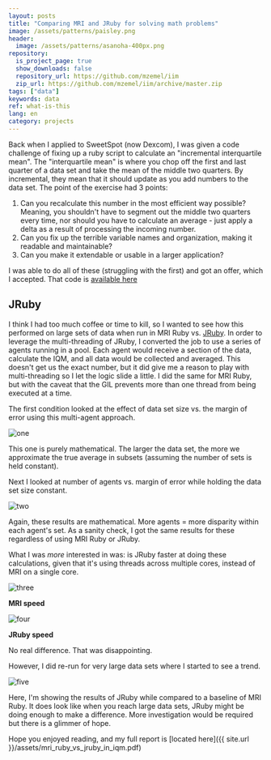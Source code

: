 ```yaml
---
layout: posts
title: "Comparing MRI and JRuby for solving math problems"
image: /assets/patterns/paisley.png
header:
  image: /assets/patterns/asanoha-400px.png
repository:
  is_project_page: true
  show_downloads: false
  repository_url: https://github.com/mzemel/iim
  zip_url: https://github.com/mzemel/iim/archive/master.zip
tags: ["data"]
keywords: data
ref: what-is-this
lang: en
category: projects
---
```


Back when I applied to SweetSpot (now Dexcom), I was given a code challenge of fixing up a ruby script to calculate an "incremental interquartile mean".  The "interquartile mean" is where you chop off the first and last quarter of a data set and take the mean of the middle two quarters.  By incremental, they mean that it should update as you add numbers to the data set.  The point of the exercise had 3 points:

1. Can you recalculate this number in the most efficient way possible?  Meaning, you shouldn't have to segment out the middle two quarters every time, nor should you have to calculate an average - just apply a delta as a result of processing the incoming number.
2. Can you fix up the terrible variable names and organization, making it readable and maintainable?
3. Can you make it extendable or usable in a larger application?

I was able to do all of these (struggling with the first) and got an offer, which I accepted.  That code is [available here](https://github.com/mzemel/iim)

## JRuby

I think I had too much coffee or time to kill, so I wanted to see how this performed on large sets of data when run in MRI Ruby vs. [JRuby](http://jruby.org/).  In order to leverage the multi-threading of JRuby, I converted the job to use a series of agents running in a pool.  Each agent would receive a section of the data, calculate the IQM, and all data would be collected and averaged.  This doesn't get us the exact number, but it did give me a reason to play with multi-threading so I let the logic slide a little.  I did the same for MRI Ruby, but with the caveat that the GIL prevents more than one thread from being executed at a time.

The first condition looked at the effect of data set size vs. the margin of error using this multi-agent approach.

![one](https://i.imgur.com/a8OeDQB.png)

This one is purely mathematical.  The larger the data set, the more we approximate the true average in subsets (assuming the number of sets is held constant).

Next I looked at number of agents vs. margin of error while holding the data set size constant.

![two](https://i.imgur.com/f6Qtxd8.png)

Again, these results are mathematical.  More agents = more disparity within each agent's set.  As a sanity check, I got the same results for these regardless of using MRI Ruby or JRuby.

What I was _more_ interested in was: is JRuby faster at doing these calculations, given that it's using threads across multiple cores, instead of MRI on a single core.

![three](https://i.imgur.com/xk5AUny.png)

**MRI speed**

![four](https://i.imgur.com/cMek7I7.png)

**JRuby speed**

No real difference.  That was disappointing.

However, I did re-run for very large data sets where I started to see a trend.

![five](https://i.imgur.com/LiNiTxP.png)

Here, I'm showing the results of JRuby while compared to a baseline of MRI Ruby.  It does look like when you reach large data sets, JRuby might be doing enough to make a difference.  More investigation would be required but there is a glimmer of hope.

Hope you enjoyed reading, and my full report is [located here]({{ site.url }}/assets/mri_ruby_vs_jruby_in_iqm.pdf)
